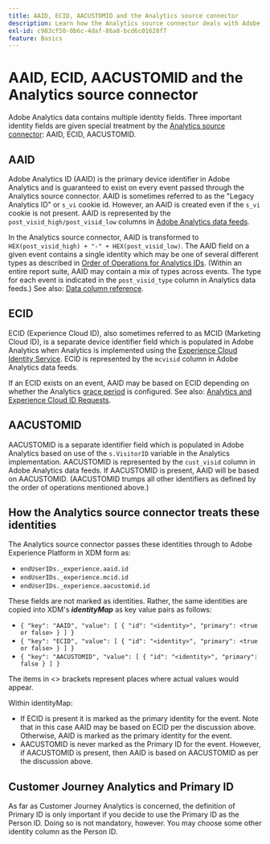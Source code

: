 ```yaml
---
title: AAID, ECID, AACUSTOMID and the Analytics source connector
description: Learn how the Analytics source connector deals with Adobe Analytics identity fields.
exl-id: c983cf50-0b6c-4daf-86a8-bcd6c01628f7
feature: Basics
---
```

# AAID, ECID, AACUSTOMID and the Analytics source connector

Adobe Analytics data contains multiple identity fields. Three important identity fields are given special treatment by the [Analytics source connector](https://experienceleague.adobe.com/docs/experience-platform/sources/ui-tutorials/create/adobe-applications/analytics.html?lang=en): AAID, ECID, AACUSTOMID.

## AAID

Adobe Analytics ID (AAID) is the primary device identifier in Adobe Analytics and is guaranteed to exist on every event passed through the Analytics source connector. AAID is sometimes referred to as the "Legacy Analytics ID" or `s_vi` cookie id. However, an AAID is created even if the `s_vi` cookie is not present. AAID is represented by the `post_visid_high/post_visid_low` columns in [Adobe Analytics data feeds](https://experienceleague.adobe.com/docs/analytics/export/analytics-data-feed/data-feed-contents/datafeeds-reference.html?lang=en#columns%2C-descriptions%2C-and-data-types). 

In the Analytics source connector, AAID is transformed to `HEX(post_visid_high) + "-" + HEX(post_visid_low)`. The AAID field on a given event contains a single identity which may be one of several different types as described in [Order of Operations for Analytics IDs](https://experienceleague.adobe.com/docs/id-service/using/reference/analytics-reference/analytics-order-of-operations.html?lang=en%5B%5D). (Within an entire report suite, AAID may contain a mix of types across events. The type for each event is indicated in the `post_visid_type` column in Analytics data feeds.) See also: [Data column reference](https://experienceleague.adobe.com/docs/analytics/export/analytics-data-feed/data-feed-contents/datafeeds-reference.html?lang=en).

## ECID

ECID (Experience Cloud ID), also sometimes referred to as MCID (Marketing Cloud ID), is a separate device identifier field which is populated in Adobe Analytics when Analytics is implemented using the [Experience Cloud Identity Service](https://experienceleague.adobe.com/docs/id-service/using/implementation/setup-analytics.html?lang=en). ECID is represented by the `mcvisid` column in Adobe Analytics data feeds. 

If an ECID exists on an event, AAID may be based on ECID depending on whether the Analytics [grace period](https://experienceleague.adobe.com/docs/id-service/using/reference/analytics-reference/grace-period.html?lang=en) is configured. See also: [Analytics and Experience Cloud ID Requests](https://experienceleague.adobe.com/docs/id-service/using/reference/analytics-reference/legacy-analytics.html?lang=en).

## AACUSTOMID

AACUSTOMID is a separate identifier field which is populated in Adobe Analytics based on use of the `s.VisitorID` variable in the Analytics implementation. AACUSTOMID is represented by the `cust_visid` column in Adobe Analytics data feeds. If AACUSTOMID is present, AAID will be based on AACUSTOMID. (AACUSTOMID trumps all other identifiers as defined by the order of operations mentioned above.) 

## How the Analytics source connector treats these identities

The Analytics source connector passes these identities through to Adobe Experience Platform in XDM form as:

* `endUserIDs._experience.aaid.id`
* `endUserIDs._experience.mcid.id`
* `endUserIDs._experience.aacustomid.id`

These fields are not marked as identities. Rather, the same identities are copied into XDM's **_identityMap_** as key value pairs as follows:

* `{ "key": "AAID", "value": [ { "id": "<identity>", "primary": <true or false> } ] }`
* `{ "key": "ECID", "value": [ { "id": "<identity>", "primary": <true or false> } ] }`
* `{ "key": "AACUSTOMID", "value": [ { "id": "<identity>", "primary": false } ] }`

The items in <> brackets represent places where actual values would appear.

Within identityMap:

* If ECID is present it is marked as the primary identity for the event. Note that in this case AAID may be based on ECID per the discussion above.
Otherwise, AAID is marked as the primary identity for the event.
* AACUSTOMID is never marked as the Primary ID for the event. However, if AACUSTOMID is present, then AAID is based on AACUSTOMID as per the discussion above.

## Customer Journey Analytics and Primary ID

As far as Customer Journey Analytics is concerned, the definition of Primary ID is only important if you decide to use the Primary ID as the Person ID. Doing so is not mandatory, however. You may choose some other identity column as the Person ID.
